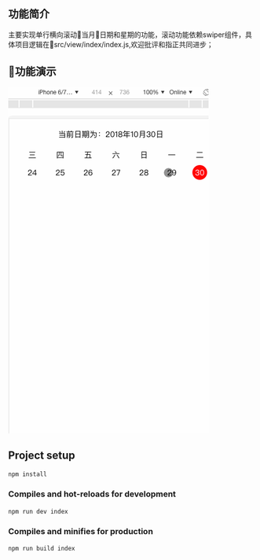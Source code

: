 
## 功能简介

主要实现单行横向滚动当月日期和星期的功能，滚动功能依赖swiper组件，具体项目逻辑在src/view/index/index.js,欢迎批评和指正共同进步；


## 功能演示
<img src="src/images/dome.gif" />


## Project setup
```
npm install
```

### Compiles and hot-reloads for development
```
npm run dev index
```

### Compiles and minifies for production
```
npm run build index
```




